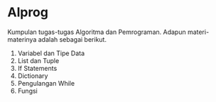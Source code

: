 # Alprog

Kumpulan tugas-tugas Algoritma dan Pemrograman.
Adapun materi-materinya adalah sebagai berikut.
 1. Variabel dan Tipe Data
 2. List dan Tuple
 3. If Statements
 4. Dictionary
 5. Pengulangan While
 6. Fungsi
